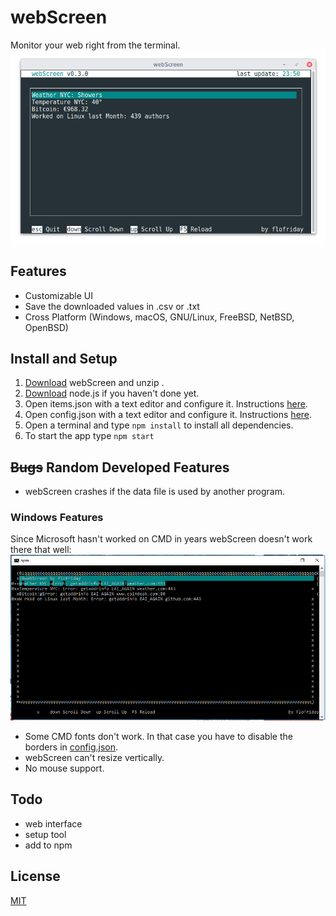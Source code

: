 # webScreen
Monitor your web right from the terminal.
![Screenshot](res/Screenshot.png)


## Features 
* Customizable UI
* Save the downloaded values in .csv or .txt
* Cross Platform (Windows, macOS, GNU/Linux, FreeBSD, NetBSD, OpenBSD)
## Install and Setup
1. [Download](https://github.com/flofriday/webScreen/archive/master.zip "Click to download") webScreen and unzip .
2. [Download](https://nodejs.org/en/download/ "Go to www.nodejs.org") node.js if you haven't done yet.
3. Open items.json with a text editor and configure it. Instructions [here](doc/items-json.md).
4. Open config.json with a text editor and configure it. Instructions [here](doc/config-json.md).
5. Open a terminal and type `npm install` to install all dependencies.
6. To start the app type `npm start`

## ~~Bugs~~ Random Developed Features
* webScreen crashes if the data file is used by another program.



### Windows Features
Since Microsoft hasn't worked on CMD in years webScreen doesn't work there that well:
![Screenshot](res/Windows-Bug.png)
* Some CMD fonts don't work. In that case you have to disable the borders in [config.json](doc/config-json.md).
* webScreen can't resize vertically.
* No mouse support.
## Todo
* web interface
* setup tool
* add to npm
## License
[MIT](LICENSE)